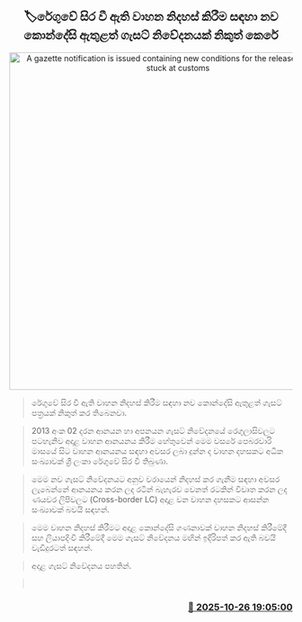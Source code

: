 <p align='center'><b><h2 align='center' title='A gazette notification is issued containing new conditions for the release of vehicles stuck at customs'>🏷රේගුවේ සිර වී ඇති වාහන නිදහස් කිරීම සඳහා නව කොන්දේසි ඇතුළත් ගැසට් නිවේදනයක් නිකුත් කෙරේ</h2></b></p>
<p align='center'><img src='https://helakuru.sgp1.cdn.digitaloceanspaces.com/esana/images/lib/vehical-import-ship.jpg' width='600' alt='A gazette notification is issued containing new conditions for the release of vehicles stuck at customs'></p>

> රේගුවේ සිර වී ඇති වාහන නිදහස් කිරීම සඳහා නව කොන්දේසි ඇතුළත් ගැසට් පත්‍රයක් නිකුත් කර තිබෙනවා.

> 2013 අංක 02 දරන ආනයන හා අපනයන ගැසට් නිවේදනයේ රෙගුලාසිවලට පටහැනිව අදාළ වාහන ආනයනය කිරීම හේතුවෙන් මෙම වසරේ පෙබරවාරි මාසයේ සිට වාහන ආනයනය සඳහා අවසර ලබා දුන්න ද වාහන දහසකට අධික සංඛ්‍යාවක් ශ්‍රී ලංකා රේගුවේ සිර වී තිබුණා.

> මෙම නව ගැසට් නිවේදනයට අනුව වරායෙන් නිදහස් කර ගැනීම සඳහා අවසර ලැබෙන්නේ ආනයනය කරන ලද රටින් බැහැරව වෙනත් රටකින් විවෘත කරන ලද ණයවර ලිපිවලට (Cross-border LC) අදාළ වන වාහන දහසකට ආසන්න සංඛ්‍යාවක් බවයි සඳහන්.

> මෙම වාහන නිදහස් කිරීමට අදාළ කොන්දේසි ගණනාවක් වාහන නිදහස් කිරීමේදී සහ ලියාපදිංචි කිරීමේදී මෙම ගැසට් නිවේදනය මඟින් ඉදිරිපත් කර ඇති බවයි වැඩිදුරටත් සඳහන්.

> අදාළ ගැසට් නිවේදනය පහතින්.

>  



<h3 align='right'><a href='https://www.helakuru.lk/esana/p/114795/'>📅 2025-10-26 19:05:00</a></h3>
